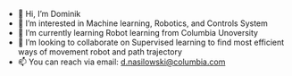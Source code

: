 - 👋 Hi, I’m Dominik
- 👀 I’m interested in Machine learning, Robotics, and Controls System
- 🌱 I’m currently learning Robot learning from Columbia Unoversity
- 💞️ I’m looking to collaborate on Supervised learning to find most efficient ways of movement robot and path trajectory
- 📫 You can reach via email: d.nasilowski@columbia.com

<!---
dnasilow/dnasilow is a ✨ special ✨ repository because its `README.md` (this file) appears on your GitHub profile.
You can click the Preview link to take a look at your changes.
--->
